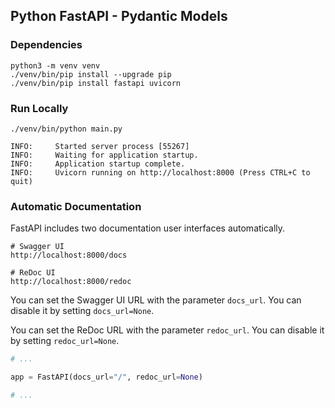 ## Python FastAPI - Pydantic Models

### Dependencies
```shell
python3 -m venv venv
./venv/bin/pip install --upgrade pip 
./venv/bin/pip install fastapi uvicorn
```

### Run Locally
```shell
./venv/bin/python main.py

INFO:     Started server process [55267]
INFO:     Waiting for application startup.
INFO:     Application startup complete.
INFO:     Uvicorn running on http://localhost:8000 (Press CTRL+C to quit)
```

### Automatic Documentation
FastAPI includes two documentation user interfaces automatically.
```
# Swagger UI
http://localhost:8000/docs

# ReDoc UI
http://localhost:8000/redoc
```

You can set the Swagger UI URL with the parameter `docs_url`. You can disable it by setting `docs_url=None`.

You can set the ReDoc URL with the parameter `redoc_url`. You can disable it by setting `redoc_url=None`.

```python
# ...

app = FastAPI(docs_url="/", redoc_url=None)

# ...
```